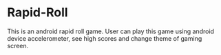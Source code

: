 # Rapid-Roll
This is an android rapid roll game. User can play this game using android device accelerometer, see high scores and change theme of gaming screen.
